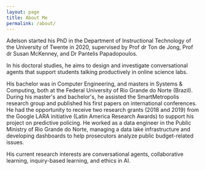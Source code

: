 ```yaml
---
layout: page
title: About Me
permalink: /about/
---
```


Adelson started his PhD in the Department of Instructional Technology of the University of Twente in 2020, supervised by Prof dr Ton de Jong, Prof dr Susan McKenney, and Dr Pantelis Papadopoulos.

In his doctoral studies, he aims to design and investigate conversational agents that support students talking productively in online science labs.

His bachelor was in Computer Engineering, and masters in Systems & Computing, both at the Federal University of Rio Grande do Norte (Brazil). During his master's and bachelor's, he assisted the SmartMetropolis research group and published his first papers on international conferences. He had the opportunity to receive two research grants (2018 and 2019) from the Google LARA initiative (Latin America Research Awards) to support his project on predictive policing. He worked as a data engineer in the Public Ministry of Rio Grande do Norte, managing a data lake infrastructure and developing dashboards to help prosecutors analyze public budget-related issues.

His current research interests are conversational agents, collaborative learning, inquiry-based learning, and ethics in AI.



[^1]:a blogging platform that natively supports Jupyter notebooks in addition to other formats.
